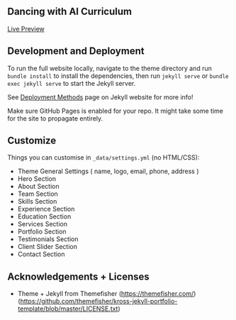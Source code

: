 ## Dancing with AI Curriculum 

[Live Preview](https://dancingwithai.github.io)

## Development and Deployment

To run the full website locally, navigate to the theme directory and run `bundle install` to install the dependencies, then run `jekyll serve` or `bundle exec jekyll serve` to start the Jekyll server.

See [Deployment Methods](https://jekyllrb.com/docs/deployment-methods/) page on Jekyll website for more info!

Make sure GitHub Pages is enabled for your repo. It might take some time for the site to propagate entirely.

## Customize

Things you can customise in `_data/settings.yml` (no HTML/CSS):

- Theme General Settings ( name, logo, email, phone, address )
- Hero Section
- About Section
- Team Section
- Skills Section
- Experience Section
- Education Section
- Services Section
- Portfolio Section
- Testimonials Section
- Client Slider Section
- Contact Section

## Acknowledgements + Licenses

- Theme + Jekyll from Themefisher (https://themefisher.com/) (https://github.com/themefisher/kross-jekyll-portfolio-template/blob/master/LICENSE.txt)
